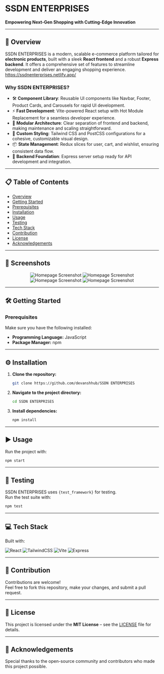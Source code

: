 # SSDN ENTERPRISES  
**Empowering Next-Gen Shopping with Cutting-Edge Innovation**  

---

## 🚀 Overview  
SSDN ENTERPRISES is a modern, scalable e-commerce platform tailored for **electronic products**, built with a sleek **React frontend** and a robust **Express backend**. It offers a comprehensive set of features to streamline development and deliver an engaging shopping experience.  
https://ssdnenterprises.netlify.app/
### Why SSDN ENTERPRISES?  
- 🛠 **Component Library**: Reusable UI components like Navbar, Footer, Product Cards, and Carousels for rapid UI development.  
- ⚡ **Fast Development**: Vite-powered React setup with Hot Module Replacement for a seamless developer experience.  
- 🧩 **Modular Architecture**: Clear separation of frontend and backend, making maintenance and scaling straightforward.  
- 🎨 **Custom Styling**: Tailwind CSS and PostCSS configurations for a cohesive, customizable visual design.  
- 📦 **State Management**: Redux slices for user, cart, and wishlist, ensuring consistent data flow.  
- 🔧 **Backend Foundation**: Express server setup ready for API development and integration.  

---

## 📋 Table of Contents  
- [Overview](#-overview)  
- [Getting Started](#-getting-started)  
- [Prerequisites](#-prerequisites)  
- [Installation](#-installation)  
- [Usage](#-usage)  
- [Testing](#-testing)  
- [Tech Stack](#-tech-stack)  
- [Contribution](#-contribution)  
- [License](#-license)  
- [Acknowledgements](#-acknowledgements)  

---

## 📸 Screenshots 

<p align="center" justify="start" items="center" >
  <img src="/Screenshots of UI/Screenshot 2025-08-31 102506.png" alt="Homepage Screenshot" />
  <img src="/Screenshots of UI/Screenshot 2025-08-31 102413.png" alt="Homepage Screenshot" />
  <img src="/Screenshots of UI/Screenshot 2025-08-31 102433.png" alt="Homepage Screenshot" />
  <img src="/Screenshots of UI/Screenshot 2025-08-31 102446.png" alt="Homepage Screenshot" />
</p>

---

## 🛠 Getting Started  

### Prerequisites  
Make sure you have the following installed:  
- **Programming Language:** JavaScript  
- **Package Manager:** npm  

---

## ⚙️ Installation  

1. **Clone the repository:**  
   ```bash
   git clone https://github.com/devanshhub/SSDN ENTERPRISES
   ```

2. **Navigate to the project directory:**  
   ```bash
   cd SSDN ENTERPRISES
   ```

3. **Install dependencies:**  
   ```bash
   npm install
   ```

---

## ▶️ Usage  

Run the project with:  
```bash
npm start
```

---

## 🧪 Testing  

SSDN ENTERPRISES uses `{test_framework}` for testing.  
Run the test suite with:  
```bash
npm test
```

---

## 💻 Tech Stack  

Built with:  

![React](https://img.shields.io/badge/React-20232A?style=for-the-badge&logo=react&logoColor=61DAFB)
![TailwindCSS](https://img.shields.io/badge/TailwindCSS-38B2AC?style=for-the-badge&logo=tailwind-css&logoColor=white)
![Vite](https://img.shields.io/badge/Vite-646CFF?style=for-the-badge&logo=vite&logoColor=FFD62E)
![Express](https://img.shields.io/badge/Express.js-404D59?style=for-the-badge)

---

## 🤝 Contribution  

Contributions are welcome!  
Feel free to fork this repository, make your changes, and submit a pull request.  

---

## 📜 License  

This project is licensed under the **MIT License** – see the [LICENSE](LICENSE) file for details.  

---

## 🙌 Acknowledgements  

Special thanks to the open-source community and contributors who made this project possible.  

